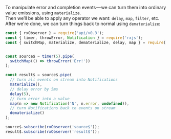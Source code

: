 <!--
name:		
title:		materialize - dematerialize
pageTitle:	materialize — RxJS-dematerialize operators usage example + marble diagram
desc:		See how to turn an error into an event that can be delayed
docsUrl:	https://rxjs.dev/api/operators/dematerialize
-->

To manipulate error and completion events — we can turn them into ordinary value emissions, using `materialize`.  
Then we’ll be able to apply any operator we want: `delay`, `map`, `filter`, etc.  
After we're done, we can turn things back to normal using `dematerialize`:

```js
const { rxObserver } = require('api/v0.3');
const { timer, throwError, Notification } = require('rxjs');
const { switchMap, materialize, dematerialize, delay, map } = require('rxjs/operators');


const source$ = timer(5).pipe(
  switchMap(() => throwError('Err!'))
);

const result$ = source$.pipe(
  // turn all events on stream into Notifications
  materialize(),
  // delay error by 5ms
  delay(5),
  // turn error into a value
  map(n => new Notification('N', n.error, undefined)),
  // turn Notifications back to events on stream
  dematerialize()
);

source$.subscribe(rxObserver('source$'));
result$.subscribe(rxObserver('result$'));

```
